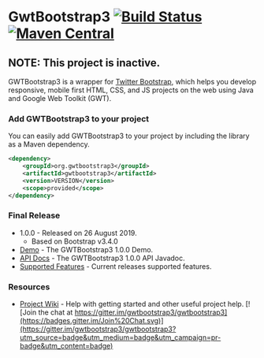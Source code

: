 # GwtBootstrap3 [![Build Status](https://travis-ci.org/gwtbootstrap3/gwtbootstrap3.svg?branch=master)](https://travis-ci.org/gwtbootstrap3/gwtbootstrap3) [![Maven Central](https://maven-badges.herokuapp.com/maven-central/org.gwtbootstrap3/gwtbootstrap3/badge.svg?style=flat-square)](https://maven-badges.herokuapp.com/maven-central/org.gwtbootstrap3/gwtbootstrap3/)

## NOTE: This project is inactive.


GWTBootstrap3 is a wrapper for [Twitter Bootstrap](http://getbootstrap.com/), which helps you develop responsive, mobile first HTML, CSS, and JS projects on the web using Java and Google Web Toolkit (GWT). 

### Add GWTBootstrap3 to your project
You can easily add GWTBootstrap3 to your project by including the library as a Maven dependency.
```xml
<dependency>
    <groupId>org.gwtbootstrap3</groupId>
    <artifactId>gwtbootstrap3</artifactId>
    <version>VERSION</version>
    <scope>provided</scope>
</dependency>
```
### Final Release
* 1.0.0 - Released on 26 August 2019. 
  * Based on Bootstrap v3.4.0
* [Demo](http://gwtbootstrap3.github.io/gwtbootstrap3-demo/) - The GWTBootstrap3 1.0.0 Demo.
* [API Docs](http://gwtbootstrap3.github.io/gwtbootstrap3-demo/apidocs) - The GWTBootstrap3 1.0.0 API Javadoc.
* [Supported Features](https://github.com/gwtbootstrap3/gwtbootstrap3/wiki/Supported-Features) - Current releases supported features.

### Resources
* [Project Wiki](https://github.com/gwtbootstrap3/gwtbootstrap3/wiki) - Help with getting started and other useful project help.
[![Join the chat at https://gitter.im/gwtbootstrap3/gwtbootstrap3](https://badges.gitter.im/Join%20Chat.svg)](https://gitter.im/gwtbootstrap3/gwtbootstrap3?utm_source=badge&utm_medium=badge&utm_campaign=pr-badge&utm_content=badge)
